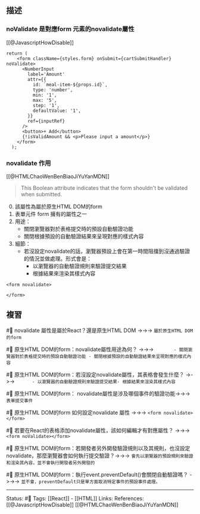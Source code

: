 ## 描述


### noValidate 是對應form 元素的novalidate屬性
[[@JavascriptHowDisable]]
```
return (
    <form className={styles.form} onSubmit={cartSubmitHandler} noValidate>
      <NumberInput
        label='Amount'
        attr={{
          id: `meal-item-${props.id}`,
          type: 'number',
          min: '1',
          max: '5',
          step: '1',
          defaultValue: '1',
        }}
        ref={inputRef}
      />
      <button>+ Add</button>
      {!isValidAmount && <p>Please input a amount</p>}
    </form>
  );
```

### novalidate 作用
[[@HTMLChaoWenBenBiaoJiYuYanMDN]]
> This Boolean attribute indicates that the form shouldn't be validated when submitted.


0. 該屬性為屬於原生HTML DOM的form
1. 表單元件 form 擁有的屬性之一
2. 用途：
	- 關閉瀏覽器對於表格提交時的預設自動驗證功能
	- 關閉根據預設的自動驗證結果來呈現對應的樣式內容
3. 細節：
	- 若沒設定novalidate的話，瀏覽器預設上會在第一時間阻擋到沒通過驗證的情況並做處理。形式會是：
		- 以瀏覽器的自動驗證規則來驗證提交結果
		- 根據結果來渲染其樣式內容

```
<form novalidate>

</form>
```


## 複習

#🧠 novalidate 屬性是屬於React？還是原生HTML DOM ->->-> `屬於原生HTML DOM的form`
<!--SR:!2023-01-22,74,250-->

#🧠 原生HTML DOM的form：novalidate屬性用途為何？ ->->-> `		- 關閉瀏覽器對於表格提交時的預設自動驗證功能 - 關閉根據預設的自動驗證結果來呈現對應的樣式內容`
<!--SR:!2023-01-22,74,250-->

#🧠 原生HTML DOM的form：若沒設定novalidate屬性，其表格會發生什麼？ ->->-> `		- 以瀏覽器的自動驗證規則來驗證提交結果- 根據結果來渲染其樣式內容`
<!--SR:!2023-04-23,125,250-->

#🧠 原生HTML DOM的form： novalidate屬性是涉及哪個事件的驗證功能->->-> `表單提交事件`
<!--SR:!2023-01-22,74,250-->

#🧠  原生HTML DOM的form 如何設定novalidate 屬性 ->->-> `<form novalidate></form>`
<!--SR:!2023-01-11,66,250-->

#🧠 若要在React的表格添加novalidate屬性，該如何編輯才有對應屬性？ ->->-> `<form noValidate></form>`
<!--SR:!2023-06-16,160,250-->

#🧠  原生HTML DOM的form：若開發者另外開發驗證規則以及其規則，也沒設定novalidate，那麼瀏覽器會如何執行提交驗證？->->-> `會先以瀏覽器的預設規則來驗證和渲染其內容，並不會執行開發者另外開發的`
<!--SR:!2023-01-13,17,210-->

#🧠 原生HTML DOM的form：執行event.preventDefault()會關閉自動驗證嗎？ ->->-> `並不會，preventDefault只是單方面取消特定事件的預設事件處理。`
<!--SR:!2023-01-21,73,250-->

---
Status: #🌱 
Tags:
[[React]] - [[HTML]]
Links:
References:
[[@JavascriptHowDisable]]
[[@HTMLChaoWenBenBiaoJiYuYanMDN]]